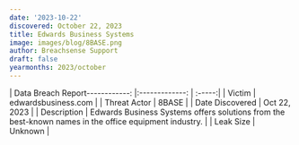 ```yaml
---
date: '2023-10-22'
discovered: October 22, 2023
title: Edwards Business Systems
image: images/blog/8BASE.png
author: Breachsense Support
draft: false
yearmonths: 2023/october
---
```


| Data Breach Report------------:     |:-------------:    | :-----:|
| Victim      | edwardsbusiness.com      | 
| Threat Actor      | 8BASE      | 
| Date Discovered      | Oct 22, 2023      | 
| Description      | Edwards Business Systems offers solutions from the best-known names in the office equipment industry.      | 
| Leak Size      | Unknown      | 

